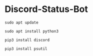 # Discord-Status-Bot

    sudo apt update
    
    sudo apt install python3
    
    pip3 install discord 
    
    pip3 install psutil
